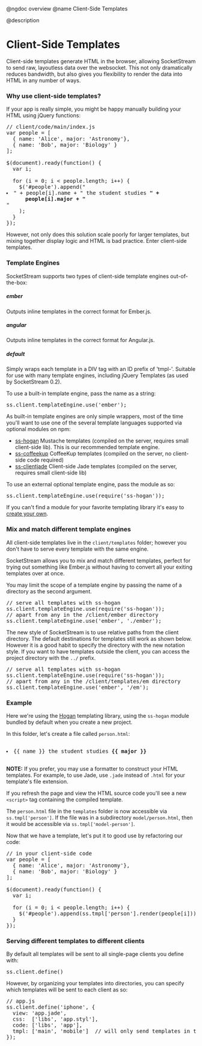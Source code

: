 @ngdoc overview
@name Client-Side Templates

@description
# Client-Side Templates

Client-side templates generate HTML in the browser, allowing SocketStream to send raw, layoutless data over the websocket. This not only dramatically reduces bandwidth, but also gives you flexibility to render the data into HTML in any number of ways.


### Why use client-side templates?

If your app is really simple, you might be happy manually building your HTML using jQuery functions:

<pre>
// client/code/main/index.js
var people = [
  { name: 'Alice', major: 'Astronomy'},
  { name: 'Bob', major: 'Biology' }
];

$(document).ready(function() {
  var i;

  for (i = 0; i < people.length; i++) {
    $('#people').append("<li>" + people[i].name + " the student studies <strong>" +
      people[i].major + "</strong></li>"
    );
  }
});
</pre>

However, not only does this solution scale poorly for larger templates, but mixing together display logic and HTML is bad practice. Enter client-side templates.


### Template Engines

SocketStream supports two types of client-side template engines out-of-the-box:

##### ember
Outputs inline templates in the correct format for Ember.js.

##### angular
Outputs inline templates in the correct format for Angular.js.

##### default
Simply wraps each template in a DIV tag with an ID prefix of 'tmpl-'. Suitable for use with many template engines, including jQuery Templates (as used by SocketStream 0.2).


To use a built-in template engine, pass the name as a string:

<pre>
ss.client.templateEngine.use('ember');
</pre>

As built-in template engines are only simple wrappers, most of the time you'll want to use one of the several template languages supported via optional modules on npm:

* [ss-hogan](https://github.com/socketstream/ss-hogan) Mustache templates (compiled on the server, requires small client-side lib). This is our recommended template engine.
* [ss-coffeekup](https://github.com/socketstream/ss-coffeekup) CoffeeKup templates (compiled on the server, no client-side code required)
* [ss-clientjade](https://github.com/sveisvei/ss-clientjade) Client-side Jade templates (compiled on the server, requires small client-side lib)

To use an external optional template engine, pass the module as so:

<pre>
ss.client.templateEngine.use(require('ss-hogan'));
</pre>

If you can't find a module for your favorite templating library it's easy to [create your own](https://github.com/socketstream/socketstream/blob/master/doc/guide/en/template_engine_wrappers.md).


### Mix and match different template engines

All client-side templates live in the `client/templates` folder; however you don't have to serve every template with the same engine.

SocketStream allows you to mix and match different templates, perfect for trying out something like Ember.js without having to convert all your exiting templates over at once.

You may limit the scope of a template engine by passing the name of a directory as the second argument.

<pre>
// serve all templates with ss-hogan
ss.client.templateEngine.use(require('ss-hogan'));
// apart from any in the /client/ember directory
ss.client.templateEngine.use('ember', './ember');
</pre>

The new style of SocketStream is to use relative paths from the client directory. The default destinations for templates still work as shown below.
However it is a good habit to specify the directory with the new notation style. If you want to have
templates outside the client, you can access the project directory with the `../` prefix.

<pre>
// serve all templates with ss-hogan
ss.client.templateEngine.use(require('ss-hogan'));
// apart from any in the /client/templates/em directory
ss.client.templateEngine.use('ember', '/em');
</pre>


### Example

Here we're using the [Hogan](http://twitter.github.com/hogan.js/) templating library, using the `ss-hogan` module bundled by default when you create a new project.

In this folder, let's create a file called `person.html`:

<pre>
<!-- client/templates/person.html -->
<li>{{ name }} the student studies <strong>{{ major }}</strong></li>
</pre>

**NOTE:** If you prefer, you may use a formatter to construct your HTML templates. For example, to use Jade, use `.jade` instead of `.html` for your template's file extension.

If you refresh the page and view the HTML source code you'll see a new `<script>` tag containing the compiled template.

The `person.html` file in the `templates` folder is now accessible via `ss.tmpl['person']`. If the file was in a subdirectory `model/person.html`, then it would be accessible via `ss.tmpl['model-person']`.

Now that we have a template, let's put it to good use by refactoring our code:

<pre>
// in your client-side code
var people = [
  { name: 'Alice', major: 'Astronomy'},
  { name: 'Bob', major: 'Biology' }
];

$(document).ready(function() {
  var i;

  for (i = 0; i < people.length; i++) {
    $('#people').append(ss.tmpl['person'].render(people[i]));
  }
});
</pre>


### Serving different templates to different clients

By default all templates will be sent to all single-page clients you define with:

<pre>
ss.client.define()
</pre>

However, by organizing your templates into directories, you can specify which templates will be sent to each client as so:


<pre>
// app.js
ss.client.define('iphone', {
  view: 'app.jade',
  css:  ['libs', 'app.styl'],
  code: ['libs', 'app'],
  tmpl: ['main', 'mobile']  // will only send templates in the 'main' and 'mobile' directories
});
</pre>
